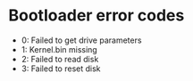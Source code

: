 # Bootloader error codes

- 0: Failed to get drive parameters
- 1: Kernel.bin missing
- 2: Failed to read disk
- 3: Failed to reset disk